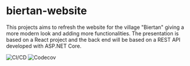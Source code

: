 # biertan-website

This projects aims to refresh the website for the village "Biertan" giving a more modern look and adding more functionalities. The presentation is based on a React project and the back end will be based on a REST API developed with ASP.NET Core.

![CI/CD](https://github.com/dyarleniber/react-workflow-gh-actions/workflows/CI/CD/badge.svg)
![Codecov](https://img.shields.io/codecov/c/github/andreiudan/biertan-website/main)
